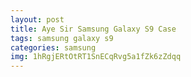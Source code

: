 ```yaml
---
layout: post
title: Aye Sir Samsung Galaxy S9 Case
tags: samsung galaxy s9
categories: samsung
img: 1hRgjERtOtRT1SnECqRvg5a1fZk6zZdqq
---
```

